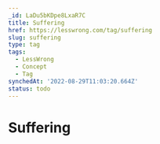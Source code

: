 ```yaml
---
_id: LaDu5bKDpe8LxaR7C
title: Suffering
href: https://lesswrong.com/tag/suffering
slug: suffering
type: tag
tags:
  - LessWrong
  - Concept
  - Tag
synchedAt: '2022-08-29T11:03:20.664Z'
status: todo
---
```


# Suffering
